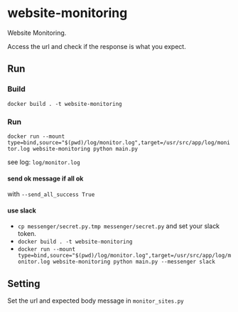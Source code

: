 # website-monitoring
Website Monitoring.

Access the url and check if the response is what you expect.

## Run

### Build
`docker build . -t website-monitoring`

### Run
`docker run --mount type=bind,source="$(pwd)/log/monitor.log",target=/usr/src/app/log/monitor.log website-monitoring python main.py`

see log: `log/monitor.log`

#### send ok message if all ok
with `--send_all_success True`

#### use slack
- `cp messenger/secret.py.tmp messenger/secret.py` and set your slack token.
- `docker build . -t website-monitoring`
- `docker run --mount type=bind,source="$(pwd)/log/monitor.log",target=/usr/src/app/log/monitor.log website-monitoring python main.py --messenger slack`

## Setting
Set the url and expected body message in `monitor_sites.py`
